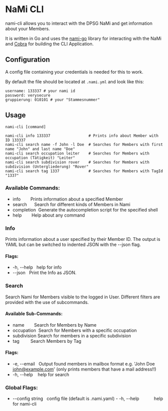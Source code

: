 # NaMi CLI

nami-cli allows you to interact with the DPSG NaMi and get information about your Members.

It is written in Go and uses the [nami-go](https://github.com/thisni1s/nami-go) library for interacting with the NaMi and [Cobra](https://github.com/spf13/cobra) for building the CLI Application. 

## Configuration

A config file containing your credentials is needed for this to work.

By default the file should be located at ```.nami.yml``` and look like this:
```
username: 133337 # your nami id
password: verysecure
gruppierung: 010101 # your "Stammesnummer"
```

## Usage
```
nami-cli [command]

nami-cli info 133337                 # Prints info about Member with ID 133337
nami-cli search name -f John -l Doe  # Searches for Members with first name "John" and last name "Doe"
nami-cli search occupation leiter    # Searches for Members with occupation (Tätigkeit) "Leiter"
nami-cli search subdivision rover    # Searches for Members with subdivision (Untergliederung) "Rover"
nami-cli search tag 1337             # Searches for Members with TagId "1337"

```

### Available Commands:
- info        Prints information about a specified Member
- search      Search for different kinds of Members in Nami
- completion  Generate the autocompletion script for the specified shell
- help        Help about any command

### Info
Prints information about a user specified by their Member ID.
The output is YAML but can be switched to indented JSON with the --json flag.

#### Flags:
- -h, --help   help for info
- --json   Print the Info as JSON.

### Search
Search Nami for Members visible to the logged in User.
Different filters are provided with the use of subcommands.

#### Available Sub-Commands:
- name        Search for Members by Name
- occupation  Search for Members with a specific occupation
- subdivision Search for members in a specific subdivision
- tag         Search Members by Tag

#### Flags:
- -e, --email   Output found members in mailbox format e.g. 'John Doe <john@example.com>' (only prints members that have a mail address!!)  
- -h, --help    help for search

### Global Flags:
- --config string   config file (default is .nami.yaml)
- -h, --help            help for nami-cli





